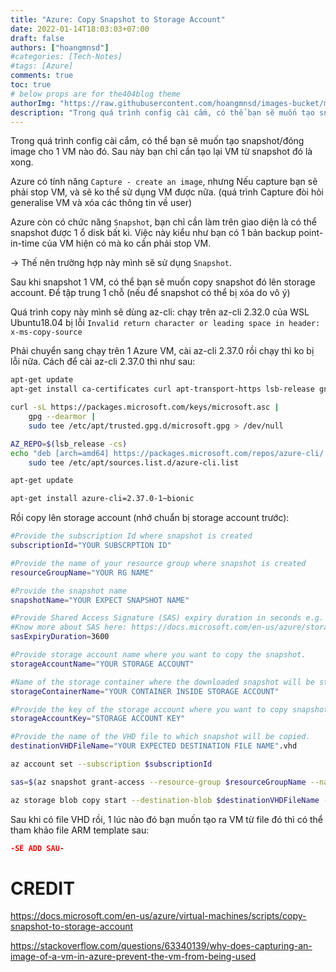 ```yaml
---
title: "Azure: Copy Snapshot to Storage Account"
date: 2022-01-14T18:03:03+07:00
draft: false
authors: ["hoangmnsd"]
#categories: [Tech-Notes]
#tags: [Azure]
comments: true
toc: true
# below props are for the404blog theme
authorImg: "https://raw.githubusercontent.com/hoangmnsd/images-bucket/master/static/images/hoangmsnd-avatar001.jpg"
description: "Trong quá trình config cài cắm, có thể bạn sẽ muốn tạo snapshot/đóng image cho 1 VM nào đó. Sau này bạn chỉ cần tạo lại VM từ snapshot đó là xong. "
---
```


Trong quá trình config cài cắm, có thể bạn sẽ muốn tạo snapshot/đóng image cho 1 VM nào đó. Sau này bạn chỉ cần tạo lại VM từ snapshot đó là xong. 

Azure có tính năng `Capture - create an image`, nhưng Nếu capture bạn sẽ phải stop VM, và sẽ ko thể sử dụng VM được nữa. (quá trình Capture đòi hỏi generalise VM và xóa các thông tin về user)

Azure còn có chức năng `Snapshot`, bạn chỉ cần làm trên giao diện là có thể snapshot được 1 ổ disk bất kì. Việc này kiểu như bạn có 1 bản backup point-in-time của VM hiện có mà ko cần phải stop VM.

-> Thế nên trường hợp này mình sẽ sử dụng `Snapshot`.

Sau khi snapshot 1 VM, có thể bạn sẽ muốn copy snapshot đó lên storage account. Để tập trung 1 chỗ (nếu để snapshot có thể bị xóa do vô ý)

Quá trình copy này mình sẽ dùng az-cli: chạy trên az-cli 2.32.0 của WSL Ubuntu18.04 bị lỗi `Invalid return character or leading space in header: x-ms-copy-source`

Phải chuyển sang chạy trên 1 Azure VM, cài az-cli 2.37.0 rồi chạy thì ko bị lỗi nữa. Cách để cài az-cli 2.37.0 thì như sau:
```sh
apt-get update
apt-get install ca-certificates curl apt-transport-https lsb-release gnupg -y

curl -sL https://packages.microsoft.com/keys/microsoft.asc |
    gpg --dearmor |
    sudo tee /etc/apt/trusted.gpg.d/microsoft.gpg > /dev/null

AZ_REPO=$(lsb_release -cs)
echo "deb [arch=amd64] https://packages.microsoft.com/repos/azure-cli/ $AZ_REPO main" |
    sudo tee /etc/apt/sources.list.d/azure-cli.list

apt-get update

apt-get install azure-cli=2.37.0-1~bionic
```

Rồi copy lên storage account (nhớ chuẩn bị storage account trước):

```sh
#Provide the subscription Id where snapshot is created
subscriptionId="YOUR SUBSCRPTION ID"

#Provide the name of your resource group where snapshot is created
resourceGroupName="YOUR RG NAME"

#Provide the snapshot name 
snapshotName="YOUR EXPECT SNAPSHOT NAME"

#Provide Shared Access Signature (SAS) expiry duration in seconds e.g. 3600.
#Know more about SAS here: https://docs.microsoft.com/en-us/azure/storage/storage-dotnet-shared-access-signature-part-1
sasExpiryDuration=3600

#Provide storage account name where you want to copy the snapshot. 
storageAccountName="YOUR STORAGE ACCOUNT"

#Name of the storage container where the downloaded snapshot will be stored
storageContainerName="YOUR CONTAINER INSIDE STORAGE ACCOUNT"

#Provide the key of the storage account where you want to copy snapshot. 
storageAccountKey="STORAGE ACCOUNT KEY"

#Provide the name of the VHD file to which snapshot will be copied.
destinationVHDFileName="YOUR EXPECTED DESTINATION FILE NAME".vhd

az account set --subscription $subscriptionId

sas=$(az snapshot grant-access --resource-group $resourceGroupName --name $snapshotName --duration-in-seconds $sasExpiryDuration --query [accessSas] -o tsv)

az storage blob copy start --destination-blob $destinationVHDFileName --destination-container $storageContainerName --account-name $storageAccountName --account-key $storageAccountKey --source-uri $sas
```

Sau khi có file VHD rồi, 1 lúc nào đó bạn muốn tạo ra VM từ file đó thì có thể tham khảo file ARM template sau:
```json
-SẼ ADD SAU-
```


# CREDIT

https://docs.microsoft.com/en-us/azure/virtual-machines/scripts/copy-snapshot-to-storage-account  

https://stackoverflow.com/questions/63340139/why-does-capturing-an-image-of-a-vm-in-azure-prevent-the-vm-from-being-used  
